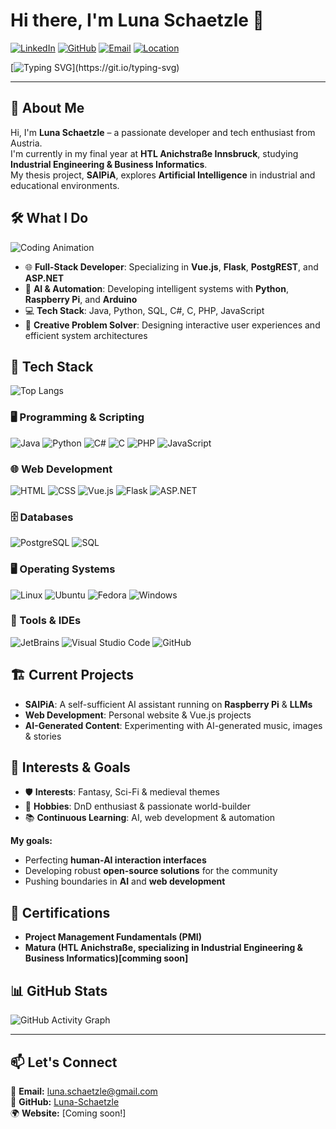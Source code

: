 # Hi there, I'm Luna Schaetzle 👋

[![LinkedIn](https://img.shields.io/badge/LinkedIn-Luna-blue?style=flat-square&logo=linkedin)](linkedin.com/in/luna-schätzle-762a09303) 
[![GitHub](https://img.shields.io/badge/GitHub-Luna--Schaetzle-181717?style=flat-square&logo=github)](https://github.com/Luna-Schaetzle) 
[![Email](https://img.shields.io/badge/Email-luna.schaetzle@gmail.com-c14438?style=flat-square&logo=gmail)](mailto:luna.schaetzle@gmail.com) 
[![Location](https://img.shields.io/badge/Location-Austria-red?style=flat-square&logo=googlemaps)](https://www.google.com/maps/place/Austria)

[![Typing SVG](https://readme-typing-svg.demolab.com?font=Fira+Code&size=27&pause=1000&color=F700F7&width=435&lines=Welcome+to+my+GitHub+Profile!;Let's+Code+Together!)](https://git.io/typing-svg)

---

## 🌟 About Me
Hi, I'm **Luna Schaetzle** – a passionate developer and tech enthusiast from Austria.  
I'm currently in my final year at **HTL Anichstraße Innsbruck**, studying **Industrial Engineering & Business Informatics**.  
My thesis project, **SAIPiA**, explores **Artificial Intelligence** in industrial and educational environments.  


## 🛠️ What I Do

![Coding Animation](https://media4.giphy.com/media/v1.Y2lkPTc5MGI3NjExNGE1b29ldms0cjllYXYxbGFocDh1emU0d2tzeG4zcTBvMHFudWwxNiZlcD12MV9pbnRlcm5hbF9naWZfYnlfaWQmY3Q9cw/cIn5fTcjnKhStIeAef/giphy.gif)

- 🌐 **Full-Stack Developer**: Specializing in **Vue.js**, **Flask**, **PostgREST**, and **ASP.NET**  
- 🤖 **AI & Automation**: Developing intelligent systems with **Python**, **Raspberry Pi**, and **Arduino**  
- 💻 **Tech Stack**: Java, Python, SQL, C#, C, PHP, JavaScript  
- 🎨 **Creative Problem Solver**: Designing interactive user experiences and efficient system architectures  


## 🚀 Tech Stack

![Top Langs](https://github-readme-stats.vercel.app/api/top-langs/?username=Luna-Schaetzle&layout=compact&theme=radical)

### 🖥️ Programming & Scripting
![Java](https://img.shields.io/badge/Java-007396?style=for-the-badge&logo=openjdk&logoColor=white)
![Python](https://img.shields.io/badge/Python-3776AB?style=for-the-badge&logo=python&logoColor=white)
![C#](https://img.shields.io/badge/C%23-239120?style=for-the-badge&logo=csharp&logoColor=white)
![C](https://img.shields.io/badge/C-A8B9CC?style=for-the-badge&logo=c&logoColor=white)
![PHP](https://img.shields.io/badge/PHP-777BB4?style=for-the-badge&logo=php&logoColor=white)
![JavaScript](https://img.shields.io/badge/JavaScript-F7DF1E?style=for-the-badge&logo=javascript&logoColor=black)

### 🌐 Web Development
![HTML](https://img.shields.io/badge/HTML5-E34F26?style=for-the-badge&logo=html5&logoColor=white)
![CSS](https://img.shields.io/badge/CSS3-1572B6?style=for-the-badge&logo=css3&logoColor=white)
![Vue.js](https://img.shields.io/badge/Vue.js-4FC08D?style=for-the-badge&logo=vue.js&logoColor=white)
![Flask](https://img.shields.io/badge/Flask-000000?style=for-the-badge&logo=flask&logoColor=white)
![ASP.NET](https://img.shields.io/badge/ASP.NET-5C2D91?style=for-the-badge&logo=dotnet&logoColor=white)

### 🗄️ Databases
![PostgreSQL](https://img.shields.io/badge/PostgreSQL-336791?style=for-the-badge&logo=postgresql&logoColor=white)
![SQL](https://img.shields.io/badge/SQL-4479A1?style=for-the-badge&logo=sqlite&logoColor=white)

### 🖥️ Operating Systems
![Linux](https://img.shields.io/badge/Linux-FCC624?style=for-the-badge&logo=linux&logoColor=black)
![Ubuntu](https://img.shields.io/badge/Ubuntu-E95420?style=for-the-badge&logo=ubuntu&logoColor=white)
![Fedora](https://img.shields.io/badge/Fedora-51A2DA?style=for-the-badge&logo=fedora&logoColor=white)
![Windows](https://img.shields.io/badge/Windows-0078D6?style=for-the-badge&logo=windows&logoColor=white)

### 🔧 Tools & IDEs
![JetBrains](https://img.shields.io/badge/JetBrains-000000?style=for-the-badge&logo=jetbrains&logoColor=white)
![Visual Studio Code](https://img.shields.io/badge/VS%20Code-007ACC?style=for-the-badge&logo=visualstudiocode&logoColor=white)
![GitHub](https://img.shields.io/badge/GitHub-181717?style=for-the-badge&logo=github&logoColor=white)


## 🏗️ Current Projects
- **SAIPiA**: A self-sufficient AI assistant running on **Raspberry Pi** & **LLMs**  
- **Web Development**: Personal website & Vue.js projects  
- **AI-Generated Content**: Experimenting with AI-generated music, images & stories  


## 🎯 Interests & Goals
- 🛡️ **Interests**: Fantasy, Sci-Fi & medieval themes  
- 🎲 **Hobbies**: DnD enthusiast & passionate world-builder  
- 📚 **Continuous Learning**: AI, web development & automation  

**My goals:**
- Perfecting **human-AI interaction interfaces**  
- Developing robust **open-source solutions** for the community  
- Pushing boundaries in **AI** and **web development**  


## 📜 Certifications
- **Project Management Fundamentals (PMI)**  
- **Matura (HTL Anichstraße, specializing in Industrial Engineering & Business Informatics)[comming soon]**  

## 📊 GitHub Stats

![GitHub Activity Graph](https://github-readme-activity-graph.vercel.app/graph?username=Luna-Schaetzle&theme=radical)

---

## 📫 Let's Connect
📧 **Email:** [luna.schaetzle@gmail.com](mailto:luna.schaetzle@gmail.com)  
🐙 **GitHub:** [Luna-Schaetzle](https://github.com/Luna-Schaetzle)  
🌍 **Website:** [Coming soon!]



